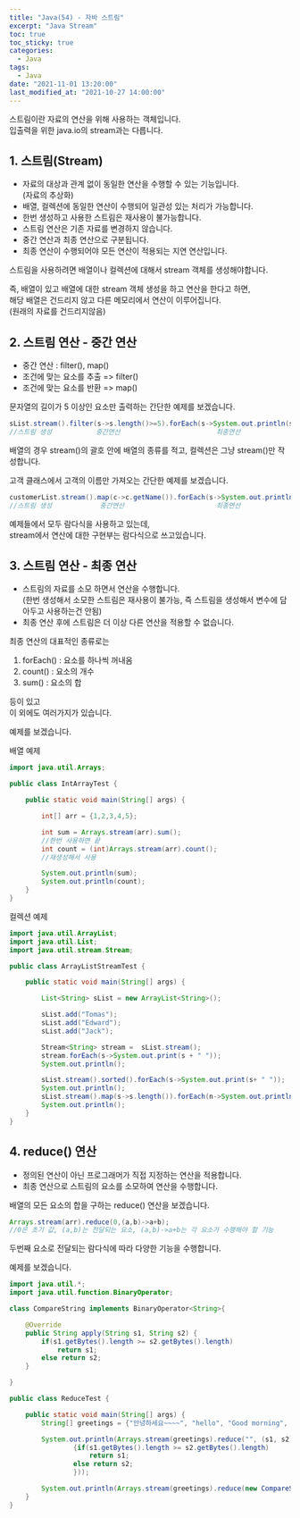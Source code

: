 ```yaml
---
title: "Java(54) - 자바 스트림"
excerpt: "Java Stream"
toc: true
toc_sticky: true
categories:
  - Java
tags:
  - Java
date: "2021-11-01 13:20:00"
last_modified_at: "2021-10-27 14:00:00"
---
```


스트림이란 자료의 연산을 위해 사용하는 객체입니다.<br/>
입출력을 위한 java.io의 stream과는 다릅니다.<br/>

## 1. 스트림(Stream)

- 자료의 대상과 관계 없이 동일한 연산을 수행할 수 있는 기능입니다.<br/>
  (자료의 추상화)
- 배열, 컬렉션에 동일한 연산이 수행되어 일관성 있는 처리가 가능합니다.
- 한번 생성하고 사용한 스트림은 재사용이 불가능합니다.
- 스트림 연산은 기존 자료를 변경하지 않습니다.
- 중간 연산과 최종 연산으로 구분됩니다.
- 최종 연산이 수행되어야 모든 연산이 적용되는 지연 연산입니다.<br/>

스트림을 사용하려면 배열이나 컬렉션에 대해서 stream 객체를 생성해야합니다.<br/>

즉, 배열이 있고 배열에 대한 stream 객체 생성을 하고 연산을 한다고 하면,<br/>
해당 배열은 건드리지 않고 다른 메모리에서 연산이 이루어집니다.<br/>
(원래의 자료를 건드리지않음)<br/>

## 2. 스트림 연산 - 중간 연산

- 중간 연산 : filter(), map()
- 조건에 맞는 요소를 추출 => filter()
- 조건에 맞는 요소를 반환 => map()

문자열의 길이가 5 이상인 요소만 출력하는 간단한 예제를 보겠습니다.<br/>

```java
sList.stream().filter(s->s.length()>=5).forEach(s->System.out.println(s));
//스트림 생성           중간연산                        최종연산
```

배열의 경우 stream()의 괄호 안에 배열의 종류를 적고, 컬렉션은 그냥 stream()만 작성합니다.<br/>

고객 클래스에서 고객의 이름만 가져오는 간단한 예제를 보겠습니다.<br/>

```java
customerList.stream().map(c->c.getName()).forEach(s->System.out.println(s));
//스트림 생성            중간연산                       최종연산
```

예제들에서 모두 람다식을 사용하고 있는데,<br/>
stream에서 연산에 대한 구현부는 람다식으로 쓰고있습니다.<br/>

## 3. 스트림 연산 - 최종 연산

- 스트림의 자료를 소모 하면서 연산을 수행합니다.<br/>
  (한번 생성해서 소모한 스트림은 재사용이 불가능, 즉 스트림을 생성해서 변수에 담아두고 사용하는건 안됨)
- 최종 연산 후에 스트림은 더 이상 다른 연산을 적용할 수 없습니다.<br/>

최종 연산의 대표적인 종류로는<br/>

1. forEach() : 요소를 하나씩 꺼내옴
2. count() : 요소의 개수
3. sum() : 요소의 합

등이 있고<br/>
이 외에도 여러가지가 있습니다.<br/>

예제를 보겠습니다.<br/>

배열 예제<br/>

```java
import java.util.Arrays;

public class IntArrayTest {

	public static void main(String[] args) {

		int[] arr = {1,2,3,4,5};

		int sum = Arrays.stream(arr).sum();
        //한번 사용하면 끝
		int count = (int)Arrays.stream(arr).count();
        //재생성해서 사용

		System.out.println(sum);
		System.out.println(count);
	}
}
```

컬렉션 예제<br/>

```java
import java.util.ArrayList;
import java.util.List;
import java.util.stream.Stream;

public class ArrayListStreamTest {

	public static void main(String[] args) {

		List<String> sList = new ArrayList<String>();

		sList.add("Tomas");
		sList.add("Edward");
		sList.add("Jack");

		Stream<String> stream =  sList.stream();
		stream.forEach(s->System.out.print(s + " "));
		System.out.println();

		sList.stream().sorted().forEach(s->System.out.print(s+ " "));
		System.out.println();
		sList.stream().map(s->s.length()).forEach(n->System.out.println(n));
		System.out.println();
	}
}
```

## 4. reduce() 연산

- 정의된 연산이 아닌 프로그래머가 직접 지정하는 연산을 적용합니다.
- 최종 연산으로 스트림의 요소를 소모하여 연산을 수행합니다.

배열의 모든 요소의 합을 구하는 reduce() 연산을 보겠습니다.<br/>

```java
Arrays.stream(arr).reduce(0,(a,b)->a+b);
//0은 초기 값, (a,b)는 전달되는 요소, (a,b)->a+b는 각 요소가 수행해야 할 기능
```

두번째 요소로 전달되는 람다식에 따라 다양한 기능을 수행합니다.<br/>

예제를 보겠습니다.<br/>

```java
import java.util.*;
import java.util.function.BinaryOperator;

class CompareString implements BinaryOperator<String>{

	@Override
	public String apply(String s1, String s2) {
		if(s1.getBytes().length >= s2.getBytes().length)
			return s1;
		else return s2;
	}

}

public class ReduceTest {

	public static void main(String[] args) {
		String[] greetings = {"안녕하세요~~~~", "hello", "Good morning", "반갑습니다"};

		System.out.println(Arrays.stream(greetings).reduce("", (s1, s2) ->
				{if(s1.getBytes().length >= s2.getBytes().length)
					return s1;
				else return s2;
				}));

		System.out.println(Arrays.stream(greetings).reduce(new CompareString()).get());
	}
}
```
